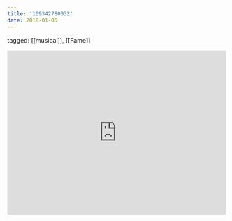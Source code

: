 ```yaml
---
title: '169342780032'
date: 2018-01-05
---
```

tagged: [[musical]], [[Fame]]
<iframe allow="accelerometer; autoplay; clipboard-write; encrypted-media; gyroscope; picture-in-picture" allowfullscreen="" frameborder="0" height="375" id="youtube_iframe" src="https://www.youtube.com/embed/2COKt6DqSaQ?feature=oembed&amp;enablejsapi=1&amp;origin=https://safe.txmblr.com&amp;wmode=opaque" width="500"></iframe>